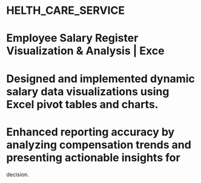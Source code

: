 # HELTH_CARE_SERVICE
# Employee Salary Register Visualization & Analysis | Exce
# Designed and implemented dynamic salary data visualizations using Excel pivot tables and charts.
# Enhanced reporting accuracy by analyzing compensation trends and presenting actionable insights for 
decision.
